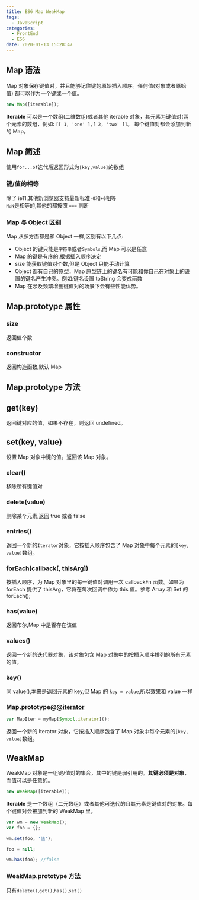 ```yaml
---
title: ES6 Map WeakMap
tags:
  - JavaScript
categories:
  - FrontEnd
  - ES6
date: 2020-01-13 15:28:47
---
```


## Map 语法

Map 对象保存键值对，并且能够记住键的原始插入顺序。任何值(对象或者原始值) 都可以作为一个键或一个值。

```javascript
new Map([iterable]);
```

**Iterable** 可以是一个数组(二维数组)或者其他 iterable 对象，其元素为键值对(两个元素的数组，例如: `[[ 1, 'one' ],[ 2, 'two' ]]`。 每个键值对都会添加到新的 Map。

## Map 简述

使用`for...of`迭代后返回形式为`[key,value]`的数组

### 键/值的相等

除了 ie11,其他新浏览器支持最新标准`-0`和`+0`相等  
`NaN`是相等的,其他的都按照 `===` 判断

### Map 与 Object 区别

Map 从多方面都是和 Object 一样,区别有以下几点:

- Object 的键只能是`字符串`或者`Symbols`,而 Map 可以是任意
- Map 的键是有序的,根据插入顺序决定
- size 能获取键值对个数,但是 Object 只能手动计算
- Object 都有自己的原型，Map 原型链上的键名有可能和你自己在对象上的设置的键名产生冲突。例如:键名设置 toString 会变成函数
- Map 在涉及频繁增删键值对的场景下会有些性能优势。

## Map.prototype 属性

### size

返回值个数

### constructor

返回构造函数,默认 Map

## Map.prototype 方法

## get(key)

返回键对应的值，如果不存在，则返回 undefined。

## set(key, value)

设置 Map 对象中键的值。返回该 Map 对象。

### clear()

移除所有键值对

### delete(value)

删除某个元素,返回 true 或者 false

### entries()

返回一个新的`Iterator`对象，它按插入顺序包含了 Map 对象中每个元素的`[key, value]`数组。

### forEach(callback[, thisArg])

按插入顺序，为 Map 对象里的每一键值对调用一次 callbackFn 函数。如果为 forEach 提供了 thisArg，它将在每次回调中作为 this 值。参考 Array 和 Set 的 forEach();

### has(value)

返回布尔,Map 中是否存在该值

### values()

返回一个新的迭代器对象，该对象包含 Map 对象中的按插入顺序排列的所有元素的值。

### key()

同 value(),本来是返回元素的 key,但 Map 的 `key = value`,所以效果和 value 一样

### Map.prototype[@@iterator]()

```javascript
var MapIter = myMap[Symbol.iterator]();
```

返回一个新的 Iterator 对象，它按插入顺序包含了 Map 对象中每个元素的`[key, value]`数组。

## WeakMap

WeakMap 对象是一组键/值对的集合，其中的键是弱引用的。**其键必须是对象**，而值可以是任意的。

```javascript
new WeakMap([iterable]);
```

**Iterable** 是一个数组（二元数组）或者其他可迭代的且其元素是键值对的对象。每个键值对会被加到新的 WeakMap 里。

```javascript
var wm = new WeakMap();
var foo = {};

wm.set(foo, '值');

foo = null;

wm.has(foo); //false
```

### WeakMap.prototype 方法

只有`delete()`,`get()`,`has()`,`set()`
